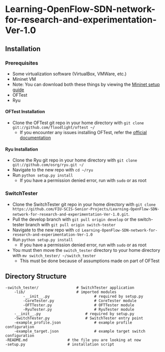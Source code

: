 # Learning-OpenFlow-SDN-network-for-research-and-experimentation-Ver-1.0

## Installation

### Prerequisites
* Some virtualization software (VirtualBox, VMWare, etc.)
* Mininet VM
* Note: You can download both these things by viewing the [Mininet setup guide](http://mininet.org/download/)
* OFTest
* Ryu

#### OFTest Installation
* Clone the OFTest git repo in your home directory with `git clone git://github.com/floodlight/oftest ~/`
	* If you encounter any issues installing OFTest, refer the [official documentation](https://github.com/floodlight/oftest#getting-oftest)
	
#### Ryu Installation
* Clone the Ryu git repo in your home directory with `git clone git://github.com/osrg/ryu.git ~/`
* Navigate to the new repo with `cd ~/ryu`
* Run `python setup.py install`
	* If you have a permission denied error, run with `sudo` or as root

### SwitchTester
* Clone the SwitchTester git repo in your home directory with `git clone https://github.com/FIU-SCIS-Senior-Projects/Learning-OpenFlow-SDN-network-for-research-and-experimentation-Ver-1.0.git`.
* Pull the develop branch with `git pull origin develop` or the switch-tester branch with `git pull origin switch-tester`
* Navigate to the new repo with `cd Learning-OpenFlow-SDN-network-for-research-and-experimentation-Ver-1.0`
* Run `python setup.py install`
	* If you have a permission denied error, run with `sudo` or as root
* You must then move the `switch_tester` directory to your home directory with `mv switch_tester/ ~/switch_tester`
	* This must be done because of assumptions made on part of OFTest

## Directory Structure

	-switch_tester/					# SwitchTester application  
		-lib/						# imported modules				
			-__init__.py					# required by setup.py
			-CoreTester.py					# CoreTester module
			-OFTTester.py					# OFTTester module
			-RyuTester.py					# RyuTester module
		-__init__.py					# required by setup.py
		-SwitchTester.py				# SwitchTester entry point
		-example_profile.json				# example profile configuration
		-example_target.json				# example target switch configuration
	-README.md					# the file you are looking at now
	-setup.py					# installation script
